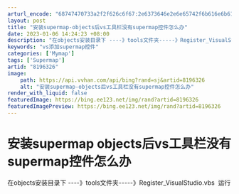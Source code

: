 ```yaml
---
arturl_encode: "68747470733a2f2f626c6f67:2e6373646e2e6e65742f6b616e6b616e6b616e6b616e323232:322f61727469636c652f64657461696c732f38313936333236"
layout: post
title: "安装supermap-objects后vs工具栏没有supermap控件怎么办"
date: 2023-01-06 14:24:23 +08:00
description: "在objects安装目录下 ----》tools文件夹-----》Register_VisualSt"
keywords: "vs添加supermap控件"
categories: ['Mymap']
tags: ['Supermap']
artid: "8196326"
image:
    path: https://api.vvhan.com/api/bing?rand=sj&artid=8196326
    alt: "安装supermap-objects后vs工具栏没有supermap控件怎么办"
render_with_liquid: false
featuredImage: https://bing.ee123.net/img/rand?artid=8196326
featuredImagePreview: https://bing.ee123.net/img/rand?artid=8196326
---
```


# 安装supermap objects后vs工具栏没有supermap控件怎么办

在objects安装目录下 ----》tools文件夹-----》Register_VisualStudio.vbs  运行